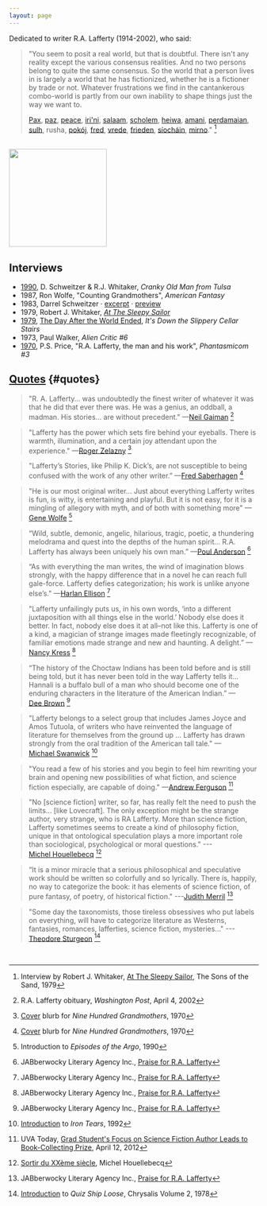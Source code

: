 ```yaml
---
layout: page
---
```


Dedicated to writer R.A. Lafferty (1914-2002), who said:

> "You seem to posit a real world, but that is doubtful.  There isn't any reality except the various consensus realities.  And no two persons belong to quite the same consensus.  So the world that a person lives in is largely a world that he has fictionized, whether he is a fictioner by trade or not.  Whatever frustrations we find in the cantankerous combo-world is partly from our own inability to shape things just the way we want to.
>
> [Pax](https://www.wordnik.com/words/pax "Latin"), 
> [paz](http://en.wiktionary.org/wiki/paz#Portuguese "Portugese, Spanish"),
> [peace](http://www.columbia.edu/~fdc/pace/ "English"), 
> [iri'ni](http://en.wikipedia.org/wiki/Irene_%28given_name%29 "Greek"), 
> [salaam](http://en.wikipedia.org/wiki/Salaam "Arabic"), 
> [scholem](http://en.wikipedia.org/wiki/Shalom_aleichem "Yiddish"), 
> [heiwa](http://japanese.about.com/od/wordoftheday/p/word149.htm "Japanese"), 
> [amani](http://en.bab.la/dictionary/swahili-english/amani "Swahili"),
> [perdamaian](http://en.wikipedia.org/wiki/World_Peace_Gong "Indonesian"), 
> [sulh](http://en.wikipedia.org/wiki/Sulh "Arabic"),
> rusha, 
> [pokój](http://en.wiktionary.org/wiki/pokoj "Polish, Czech, Slovak"), 
> [fred](http://en.wiktionary.org/wiki/fred#Danish "Danish"), 
> [vrede](http://en.wiktionary.org/wiki/vrede#Dutch "Dutch"), 
> [frieden](http://www.collinsdictionary.com/dictionary/english-german/peace "German"), 
> [síocháin](http://en.wiktionary.org/wiki/s%C3%ADoch%C3%A1in "Irish"),
> [mirno](http://www.wordsense.eu/mirno "Serbo-Croatian")."&nbsp;[^whitaker79] 

<br>
<a href="http://hieronymopolis.wordpress.com/2012/12/03/at-the-sleepy-sailor-a-tribute-to-r-a-lafferty/"><img src="{{ site.baseurl }}/images/ral_index.jpg" height="197"></a>

## Interviews 

* [1990](http://www.isfdb.org/cgi-bin/pl.cgi?304652),
D. Schweitzer & R.J. Whitaker, *Cranky Old Man from Tulsa* 
* 1987, Ron Wolfe, "Counting Grandmothers", *American Fantasy*
* 1983, Darrel Schweitzer
&middot; [excerpt](http://hieronymopolis.wordpress.com/2010/12/09/r-a-lafferty-on-secular-liberalism-the-religion-that-is-not-called-a-religion/) 
&middot; [preview](http://books.google.com/books?id=RHZ_CEPVucgC&pg=PA72&dq=darrell+schweitzer+%22r.a.+lafferty%22&hl=en&sa=X&ei=0QVBVL3tFOmPsQTuhIB4&ved=0CCUQuwUwAQ#v=onepage&q=darrell%20schweitzer%20%22r.a.%20lafferty%22&f=false)
* 1979, Robert J. Whitaker, [*At The Sleepy Sailor*](http://hieronymopolis.wordpress.com/2012/12/03/at-the-sleepy-sailor-a-tribute-to-r-a-lafferty/) 
* [1979](http://www.isfdb.org/cgi-bin/title.cgi?717449), 
[The Day After the World Ended](http://web.archive.org/web/20090327154715/http://www.prairienet.org/~almahu/after.htm), *It's Down the Slippery Cellar Stairs*
* 1973, Paul Walker, *Alien Critic #6*
* [1970](http://www.worldcat.org/title/ra-lafferty-the-man-and-his-work/oclc/70161171),
P.S. Price, "R.A. Lafferty, the man and his work", *Phantasmicom #3* 

## [Quotes](http://en.wikiquote.org/wiki/R._A._Lafferty) {#quotes}

> "R. A. Lafferty&hellip; was undoubtedly the finest writer of whatever it was that he did that ever there was. He was a genius, an oddball, a madman. His stories&hellip; are without precedent." &mdash;[Neil&nbsp;Gaiman](http://en.wikipedia.org/wiki/Neil_Gaiman) [^gaiman-wapo]

> "Lafferty has the power which sets fire behind your eyeballs. There is warmth, illumination, and a certain joy attendant upon the experience." &mdash;[Roger&nbsp;Zelazny](http://en.wikipedia.org/wiki/Roger_Zelazny) [^cover-nine]

> "Lafferty’s Stories, like Philip K. Dick’s, are not susceptible to being confused with the work of any other writer.” &mdash;[Fred&nbsp;Saberhagen](http://en.wikipedia.org/wiki/Fred_Saberhagen) [^cover-nine]

> "He is our most original writer&hellip; Just about everything Lafferty writes is fun, is witty, is entertaining and playful. But it is not easy, for it is a mingling of allegory with myth, and of both with something more" &mdash;[Gene&nbsp;Wolfe](http://en.wikipedia.org/wiki/Gene_Wolfe) [^intro-episodes]

> “Wild, subtle, demonic, angelic, hilarious, tragic, poetic, a thundering melodrama and quest into the depths of the human spirit… R.A. Lafferty has always been uniquely his own man.” &mdash;[Poul&nbsp;Anderson](http://en.wikipedia.org/wiki/Poul_Anderson) [^jabberwocky]

> “As with everything the man writes, the wind of imagination blows strongly, with the happy difference that in a novel he can reach full  gale-force. Lafferty defies categorization; his work is unlike anyone else’s." &mdash;[Harlan&nbsp;Ellison](http://en.wikipedia.org/wiki/Harlan_Ellison) [^jabberwocky]

> "Lafferty unfailingly puts us, in his own words, ‘into a different juxtaposition with all things else in the world.’ Nobody else does it better. In fact, nobody else does it at all–not like this. Lafferty is one of a kind, a magician of strange images made fleetingly recognizable, of familiar emotions made strange and new and haunting. A delight.” &mdash;[Nancy&nbsp;Kress](http://en.wikipedia.org/wiki/Nancy_Kress) [^jabberwocky]

> “The history of the Choctaw Indians has been told before and is still being told, but it has never been told in the way Lafferty tells it…Hannali is a buffalo bull of a man who should become one of the enduring characters in the literature of the American Indian.” &mdash;[Dee&nbsp;Brown](http://en.wikipedia.org/wiki/Dee_Brown_%28writer%29) [^jabberwocky]

> "Lafferty belongs to a select group that includes James Joyce and Amos Tutuola, of writers who have reinvented the language of literature for themselves from the ground up &hellip; Lafferty has drawn strongly from the oral tradition of the American tall tale." &mdash;[Michael&nbsp;Swanwick](http://en.wikipedia.org/wiki/Michael_Swanwick) [^intro-iron]

> "You read a few of his stories and you begin to feel him rewriting your brain and opening new possibilities of what fiction, and science fiction especially, are capable of doing." &mdash;[Andrew&nbsp;Ferguson](http://bsuva.org/wordpress/2012/09/contest-winner-places-in-national-competition/) [^uva-prize]

> "No [science fiction] writer, so far, has really felt the need to push the limits... [like Lovecraft].  The only exception might be the strange author, very strange, who is RA Lafferty. More than science fiction, Lafferty sometimes seems to create a kind of philosophy fiction, unique in that ontological speculation plays a more important role than sociological, psychological or moral questions." ---[Michel&nbsp;Houellebecq](http://en.wikipedia.org/wiki/Michel_Houellebecq) [^hou]

> “It is a minor miracle that a serious philosophical and speculative work should be written so colorfully and so lyrically. There is, happily, no way to categorize the book: it has elements of science fiction, of pure fantasy, of poetry, of historical fiction." ---[Judith&nbsp;Merril](http://en.wikipedia.org/wiki/Judith_Merril) [^jabberwocky]

> "Some day the taxonomists, those tireless obsessives who put labels on everything, will have to categorize literature as Westerns, fantasies, romances, lafferties, science fiction, mysteries..." ---[Theodore&nbsp;Sturgeon](http://en.wikipedia.org/wiki/Theodore_Sturgeon) [^chrysalis2]

<br>

[^gaiman-wapo]: R.A. Lafferty obituary, *Washington Post*, April 4, 2002
[^jabberwocky]: JABberwocky Literary Agency Inc., [Praise for R.A. Lafferty](http://awfulagent.com/jabclients/lafferty)
[^cover-nine]: [Cover](http://books.google.com/books?id=Y_FoU_KMOmkC&printsec=backcover#v=onepage&q&f=false) blurb for *Nine Hundred Grandmothers*, 1970
[^wikiquote]: Wikiquote, [R.A. Lafferty](http://en.wikiquote.org/wiki/R._A._Lafferty)
[^intro-episodes]: Introduction to *Episodes of the Argo*, 1990
[^intro-iron]: [Introduction](http://www.michaelswanwick.com/nonfic/duck.html) to *Iron Tears*, 1992
[^uva-prize]: UVA Today, [Grad Student's Focus on Science Fiction Author Leads to Book-Collecting Prize](http://news.virginia.edu/node/18066?id=18066), April 12, 2012
[^hou]: [Sortir du XXème siècle](https://translate.google.com/translate?hl=en&sl=fr&tl=en&u=https%3A%2F%2Fhouellebecqblog.wordpress.com%2Ftag%2Fr-a-lafferty%2F), Michel Houellebecq
[^whitaker79]: Interview by Robert J. Whitaker, [At The Sleepy Sailor](http://hieronymopolis.wordpress.com/2012/12/03/at-the-sleepy-sailor-a-tribute-to-r-a-lafferty/), The Sons of the Sand, 1979
[^chrysalis2]: [Introduction](http://antsofgodarequeerfish.blogspot.com/2012/02/one-of-his-eyes-is-laser-and-other-x.html) to *Quiz Ship Loose*, Chrysalis Volume 2, 1978
